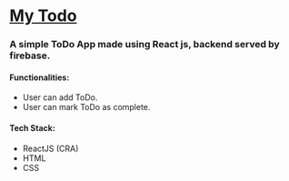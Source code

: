 # [My Todo]("https://my-todo-58f3e.firebaseapp.com/")

### A simple ToDo App made using React js, backend served by firebase.

#### Functionalities:

- User can add ToDo.
- User can mark ToDo as complete.

#### Tech Stack:

- ReactJS (CRA)
- HTML
- CSS
